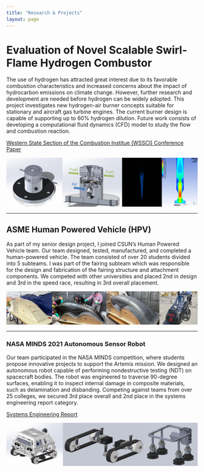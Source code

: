```yaml
---
title: "Research & Projects"
layout: page 
---
```


# Evaluation of Novel Scalable Swirl-Flame Hydrogen Combustor 
The use of hydrogen has attracted great interest due to its favorable combustion characteristics and increased concerns about the impact of hydrocarbon emissions on climate change. However, further research and development are needed before hydrogen can be widely adopted. This project investigates new hydrogen-air burner concepts suitable for stationary and aircraft gas turbine engines. The current burner design is capable of supporting up to 60% hydrogen dilution. Future work consists of developing a computational fluid dynamics (CFD) model to study the flow and combustion reaction. 

[Western State Section of the Combustion Institue (WSSCI) Conference Paper](ResearchPaper.pdf)

![Image2](researchpic.png)

---

## ASME Human Powered Vehicle (HPV) 
As part of my senior design project, I joined CSUN’s Human Powered Vehicle team. Our team designed, tested, manufactured, and completed a human-powered vehicle. The team consisted of over 20 students divided into 5 subteams. I was part of the fairing subteam which was responsible for the design and fabrication of the fairing structure and attachment components. We competed with other universities and placed 2nd in design and 3rd in the speed race, resulting in 3rd overall placement. 

![Image3](hpv.png)

---

### NASA MINDS 2021 Autonomous Sensor Robot 
Our team participated in the NASA MINDS competition, where students propose innovative projects to support the Artemis mission. We designed an autonomous robot capable of performing nondestructive testing (NDT) on spacecraft bodies. The robot was engineered to traverse 90-degree surfaces, enabling it to inspect internal damage in composite materials, such as delamination and disbanding. Competing against teams from over 25 colleges, we secured 3rd place overall and 2nd place in the systems engineering report category.

[Systems Engineering Report](NASAMINDS_2021.pdf)

![Image4](minds2021.png)

